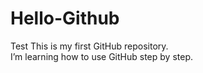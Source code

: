 # Hello-Github
Test
This is my first GitHub repository.  
I’m learning how to use GitHub step by step.
